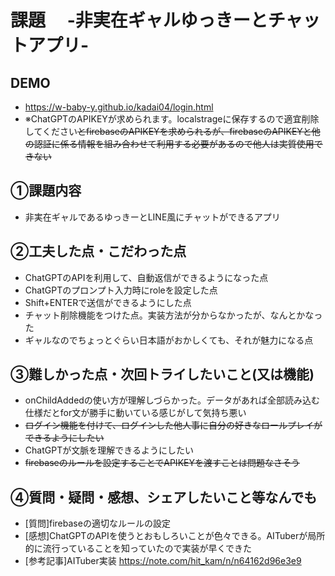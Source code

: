 # 課題　 -非実在ギャルゆっきーとチャットアプリ-

## DEMO
- https://w-baby-y.github.io/kadai04/login.html
- ※ChatGPTのAPIKEYが求められます。localstrageに保存するので適宜削除してください~~とfirebaseのAPIKEYを求められるが、firebaseのAPIKEYと他の認証に係る情報を組み合わせて利用する必要があるので他人は実質使用できない~~

## ①課題内容
- 非実在ギャルであるゆっきーとLINE風にチャットができるアプリ

## ②工夫した点・こだわった点
- ChatGPTのAPIを利用して、自動返信ができるようになった点
- ChatGPTのプロンプト入力時にroleを設定した点
- Shift+ENTERで送信ができるようにした点
- チャット削除機能をつけた点。実装方法が分からなかったが、なんとかなった
- ギャルなのでちょっとぐらい日本語がおかしくても、それが魅力になる点


## ③難しかった点・次回トライしたいこと(又は機能)
- onChildAddedの使い方が理解しづらかった。データがあれば全部読み込む仕様だとfor文が勝手に動いている感じがして気持ち悪い
- ~~ログイン機能を付けて、ログインした他人事に自分の好きなロールプレイができるようにしたい~~
- ChatGPTが文脈を理解できるようにしたい
- ~~firebaseのルールを設定することでAPIKEYを渡すことは問題なさそう~~

## ④質問・疑問・感想、シェアしたいこと等なんでも
- [質問]firebaseの適切なルールの設定
- [感想]ChatGPTのAPIを使うとおもしろいことが色々できる。AITuberが局所的に流行っていることを知っていたので実装が早くできた
- [参考記事]AITuber実装 https://note.com/hit_kam/n/n64162d96e3e9

